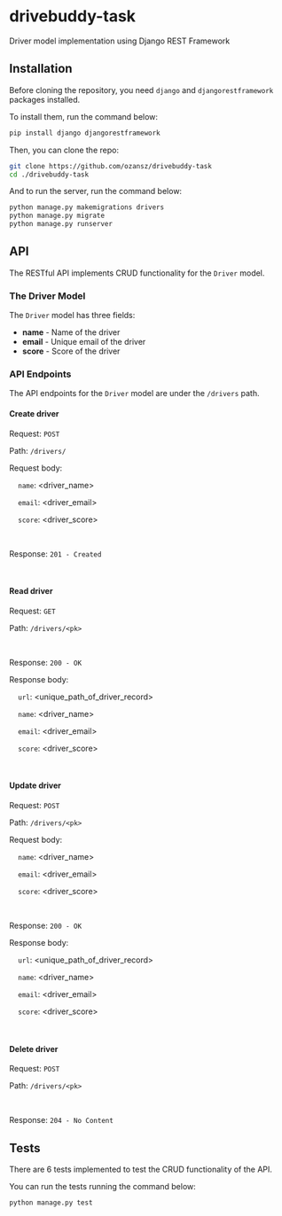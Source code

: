 # drivebuddy-task

Driver model implementation using Django REST Framework

## Installation

Before cloning the repository, you need `django` and `djangorestframework` packages installed.

To install them, run the command below:

```bash
pip install django djangorestframework
```

Then, you can clone the repo:

```bash
git clone https://github.com/ozansz/drivebuddy-task
cd ./drivebuddy-task
```

And to run the server, run the command below:

```bash
python manage.py makemigrations drivers
python manage.py migrate
python manage.py runserver
```

## API

The RESTful API implements CRUD functionality for the `Driver` model.

### The Driver Model

The `Driver` model has three fields:

<ul>
  <li><b>name</b>  - Name of the driver</li>
  <li><b>email</b> - Unique email of the driver</li>
  <li><b>score</b> - Score of the driver</li>
</ul>

### API Endpoints

The API endpoints for the `Driver` model are under the `/drivers` path.

#### Create driver

Request: `POST`

Path:    `/drivers/`

Request body:

&nbsp;&nbsp;&nbsp;&nbsp;`name`: <driver_name>

&nbsp;&nbsp;&nbsp;&nbsp;`email`: <driver_email>

&nbsp;&nbsp;&nbsp;&nbsp;`score`: <driver_score>

<br />

Response: `201 - Created`

<br />

#### Read driver

Request: `GET`

Path:    `/drivers/<pk>`

<br />

Response: `200 - OK`

Response body:

&nbsp;&nbsp;&nbsp;&nbsp;`url`: <unique_path_of_driver_record>

&nbsp;&nbsp;&nbsp;&nbsp;`name`: <driver_name>

&nbsp;&nbsp;&nbsp;&nbsp;`email`: <driver_email>

&nbsp;&nbsp;&nbsp;&nbsp;`score`: <driver_score>

<br />

#### Update driver

Request: `POST`

Path:    `/drivers/<pk>`

Request body:

&nbsp;&nbsp;&nbsp;&nbsp;`name`: <driver_name>

&nbsp;&nbsp;&nbsp;&nbsp;`email`: <driver_email>

&nbsp;&nbsp;&nbsp;&nbsp;`score`: <driver_score>

<br />

Response: `200 - OK`

Response body:

&nbsp;&nbsp;&nbsp;&nbsp;`url`: <unique_path_of_driver_record>

&nbsp;&nbsp;&nbsp;&nbsp;`name`: <driver_name>

&nbsp;&nbsp;&nbsp;&nbsp;`email`: <driver_email>

&nbsp;&nbsp;&nbsp;&nbsp;`score`: <driver_score>

<br />

#### Delete driver

Request: `POST`

Path:    `/drivers/<pk>`

<br />

Response: `204 - No Content`

## Tests

There are 6 tests implemented to test the CRUD functionality of the API.

You can run the tests running the command below:

```bash
python manage.py test
```
